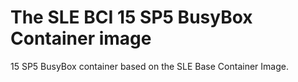 # The SLE BCI 15 SP5 BusyBox Container image

15 SP5 BusyBox container based on the SLE Base Container Image.
